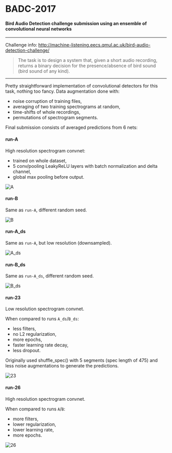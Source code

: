 # BADC-2017

#### Bird Audio Detection challenge submission using an ensemble of convolutional neural networks

---

Challenge info: http://machine-listening.eecs.qmul.ac.uk/bird-audio-detection-challenge/

> The task is to design a system that, given a short audio recording, returns a binary decision for the presence/absence of bird sound (bird sound of any kind).

---

Pretty straightforward implementation of convolutional detectors for this task, nothing too fancy. Data augmentation done with:

- noise corruption of training files,
- averaging of two training spectrograms at random,
- time-shifts of whole recordings,
- permutations of spectrogram segments.

Final submission consists of averaged predictions from 6 nets:

#### run-A

High resolution spectrogram convnet:
- trained on whole dataset,
- 5 conv/pooling LeakyReLU layers with batch normalization and delta channel,
- global max pooling before output.

![A](https://raw.githubusercontent.com/karoldvl/BADC-2017/master/results/A-filters.png)

#### run-B

Same as `run-A`, different random seed.

![B](https://raw.githubusercontent.com/karoldvl/BADC-2017/master/results/B-filters.png)

#### run-A_ds

Same as `run-A`, but low resolution (downsampled).

![A_ds](https://raw.githubusercontent.com/karoldvl/BADC-2017/master/results/A_ds-filters.png)

#### run-B_ds

Same as `run-A_ds`, different random seed.

![B_ds](https://raw.githubusercontent.com/karoldvl/BADC-2017/master/results/B_ds-filters.png)

#### run-23

Low resolution spectrogram convnet.

When compared to runs `A_ds`/`B_ds`:
- less filters,
- no L2 regularization,
- more epochs,
- faster learning rate decay,
- less dropout.

Originally used shuffle_spec() with 5 segments (spec length of 475) and less noise augmentations to generate the predictions.

![23](https://raw.githubusercontent.com/karoldvl/BADC-2017/master/results/23-filters.png)

#### run-26

High resolution spectrogram convnet.

When compared to runs `A`/`B`:
- more filters,
- lower regularization,
- lower learning rate,
- more epochs.

![26](https://raw.githubusercontent.com/karoldvl/BADC-2017/master/results/26-filters.png)
